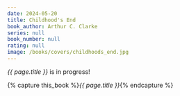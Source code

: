 ```yaml
---
date: 2024-05-20
title: Childhood's End
book_author: Arthur C. Clarke
series: null
book_number: null
rating: null
image: /books/covers/childhoods_end.jpg
---
```


<cite class="book-title">{{ page.title }}</cite> is in progress!

{% capture this_book %}<cite class="book-title">{{ page.title }}</cite>{% endcapture %}
